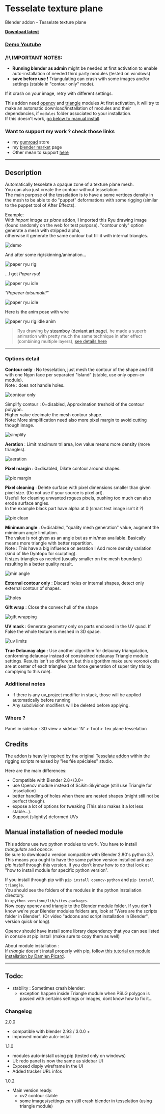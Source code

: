 # Tesselate texture plane
Blender addon - Tesselate texture plane  
  
**[Download latest](https://github.com/Pullusb/Tesselate_texture_plane/archive/master.zip)**
  
### [Demo Youtube](https://youtu.be/bCw7BN5J8Pk)


### /!\ IMPORTANT NOTES:

  - **Running blender as admin** might be needed at first activation to enable auto-installation of needed third party modules (tested on windows)
  - **save before use !** Triangulating can crash with some images and/or settings (stable in "contour only" mode).

If it crash on your image, retry with different settings.  

This addon need [opencv](https://pypi.org/project/opencv-python/) and [triangle](https://rufat.be/triangle/) modules
At first activation, it will try to make an automatic download/installation of modules and their dependancies, if `modules` folder associated to your installation.  
If this doesn't work, [go below to manual install](#-manual-installation-of-needed-module).  

### Want to support my work ? check those links

- my [gumroad](https://pullusb.gumroad.com) store
- my [blender market](https://blendermarket.com/creators/pullup) page
- Other mean to support [here](http://www.samuelbernou.fr/donate)

---  

## Description  

Automatically tesselate a opaque zone of a texture plane mesh.  
You can also just create the contour without tesselation.  
The main purpose of the tesselation is to have a some vertices density in the mesh to be able to do "puppet" deformations with some rigging (similar to the puppet tool of After Effects).

Example:  
With _import image as plane_ addon, I imported this Ryu drawing image (found randomly on the web for test purpose).
"contour only" option generate a mesh with stripped alpha,  
otherwise it generate the same contour but fill it with internal triangles.

![demo](https://github.com/Pullusb/images_repo/raw/master/tess_usage_exemple.png)

And after some rig/skinning/animation...  

![paper ryu rig](https://github.com/Pullusb/images_repo/raw/master/paper_ryu-maillage_rig.png)

...I got _Paper ryu_!  

![paper ryu idle](https://github.com/Pullusb/images_repo/raw/master/paper_ryu-idle_20fps.gif)

_"Papeeer tatsumaki!"_  


![paper ryu idle](https://github.com/Pullusb/images_repo/raw/master/paper_ryu-tatsumaki_20fps.gif)

Here is the anim pose with wire

![paper ryu rig idle anim](https://github.com/Pullusb/images_repo/raw/master/paper_ryu-idleGl_20fps.gif)



> Ryu drawing by [steamboy](https://www.deviantart.com/steamboy33) ([deviant art page](https://www.deviantart.com/steamboy33/art/Ryu-THird-Strike-HD-291153215)), he made a superb animation with pretty much the same technique in after effect (combining multiple layers), [see details here](https://mugenguild.com/forum/index.php?topic=139727.0)

---

### Options detail

**Contour only** : No tesselation, just mesh the contour of the shape and fill with one Ngon face per separated "island" (stable, use only open-cv module).  
Note : does not handle holes.  

![contour only](https://github.com/Pullusb/images_repo/raw/master/tess_contour_only.png)


Simplify contour : 0=disabled, Approximation treshold of the contour polygon.  
Higher value decimate the mesh contour shape.  
Note: More simplification need also more pixel margin to avoid cutting though image.  

![simplify](https://github.com/Pullusb/images_repo/raw/master/tess_simplify_contour_2fps.gif)


**Aeration** : Limit maximum tri area, low value means more density (more triangles).  

![aeration](https://github.com/Pullusb/images_repo/raw/master/tess_aeration_setting_2fps.gif)

**Pixel margin** : 0=disabled, Dilate contour around shapes.  

![pix margin](https://github.com/Pullusb/images_repo/raw/master/tess_pixel_margin_2fps.gif)

**Pixel cleaning** : Delete surface with pixel dimensions smaller than given pixel size. (Do not use if your source is pixel art).  
Usefull for cleaning unwanted rogues pixels, pushing too much can also erode surface angles.  
In the example black part have alpha at 0 (smart test image isn't it  ?)  

![pix clean](https://github.com/Pullusb/images_repo/raw/master/tess_pixel_cleaning_2fps.gif)


**Minimum angle** : 0=disabled, "quality mesh generation" value, augment the mimimum angle limitation.  
The value is not given as an angle but as min/max available. Basically means more triangle with better repartition.  
Note : This have a big influence on aeration ! Add more density variation (kind of like Dyntopo for sculpting).  
It sizes triangles as needed (usually smaller on the mesh boundary) resulting in a better quality result. 

![min angle](https://github.com/Pullusb/images_repo/raw/master/tess_minimum_angle_2fps.gif)


**External contour only** : Discard holes or internal shapes, detect only external contour of shapes.  

![holes](https://github.com/Pullusb/images_repo/raw/master/tess_hole_shape.png)


**Gift wrap** : Close the convex hull of the shape  

![gift wrapping](https://github.com/Pullusb/images_repo/raw/master/tess_convex_hull.png)

**UV mask** : Generate geometry only on parts enclosed in the UV quad. If False the whole texture is meshed in 3D space.  

![uv limits](https://github.com/Pullusb/images_repo/raw/master/tess_uv_masking.png)

**True Delaunay algo** : Use another algorithm for delaunay triangulation, conforming delaunay instead of constrained delaunay Triangle module settings. Results isn't so different, but this algorithm make sure voronoï cells are at center of each triangles (can force generation of super tiny tris by complying to this rule).  
<!-- discarded :  incremental algo : Use incremental algorithm instead of divide-and-conquer (Triangle module settings)   -->

### Additional notes

- If there is any uv_project modifier in stack, those will be applied automatically before running
- Any subdivision modifiers will be deleted before applying.

### Where ?

Panel in sidebar : 3D view > sidebar 'N' > Tool > Tex plane tesselation

## Credits

The addon is heavily inspired by the original [Tesselate addon](https://github.com/LesFeesSpeciales/blender-rigging-scripts) within the rigging scripts released by "les fée spéciales" studio.  

Here are the main differences:

- Compatible with Blender 2.8+/3.0+
- use Opencv module instead of Scikit+Skyimage (still use Triangle for tesselation)
- better handling of holes when there are nested shapes (might still not be perfect though).
- expose a lot of options for tweaking (This also makes it a lot less stable...).
- Support (slightly) deformed UVs

## Manual installation of needed module  

This addons use two python modules to work. You have to install _triangulate_ and _opencv_.  
Be sure to download a version compatible with Blender 2.80's python 3.7.
This means you ought to have the same python version installed and use _pip install_ through this version. If you don't know how to do that look at "how to install module for specific python version".  

If you install through pip with `pip install opencv-python` and `pip install triangle`.  
You should see the folders of the modules in the python installation directory.  
In `<python_version>/lib/sites-packages`.  
Now copy opencv and triangle to the Blender module folder. 
If you don't know we're your Blender modules folders are, look at "Were are the scripts folder in Blender". (Or video "addons and script installation in Blender", version quick or long).  

Opencv should have install some library dependency that you can see listed in console at pip install (make sure to copy them as well)

About module installation :  
If _triangle_ doesn't install properly with pip, follow [this tutorial on module installation by Damien Picard](http://lacuisine.tech/blog/2017/10/19/how-to-install-python-libs-in-blender-part-1/).

---

## Todo:

- stability : Sometimes crash blender:  
  - exception happen inside Triangle module when PSLG polygon is passed with certains settings or images, dont know how to fix it...

<!-- - add a pixel margin on image np.array (usefull when no alpha between borders). can be an option True by default
   - This exists if the tesselate addon by les fées spéciale.

- check if mesh faces are co-planar
#https://blender.stackexchange.com/questions/107357/how-to-find-if-geometry-linked-to-an-edge-is-coplanar


Optional todo:

- for options: pix_margin and pix_clean, change pixel values to a value relative to the shortest side of the source image (percentage ?)

- support even more messed-up UVs (almost OK but homography with perspective not always giving accurate results with big deformation)

- Test if vertex of the mesh are [coplanar](https://blender.stackexchange.com/questions/107357/how-to-find-if-geometry-linked-to-an-edge-is-coplanar) avec avertissement si ce n'est pas le cas.

- maybe put a default less dense mesh

- choose the texture source if multiple in shader ? (or ensure this is the one connected to surface)

- add presets ? -->


### Changelog

2.0.0

- compatible with blender 2.93 / 3.0.0 +
- improved module auto-install

1.1.0

- modules auto-install using pip (tested only on windows)
- UI: redo panel is now the same as sidebar UI  
- Exposed disply wireframe in the UI
- Added tracker URL infos

1.0.2

- Main version ready:
  - cv2 contour stable
  - some images/settings can still crash blender in tesselation (using triangle module)